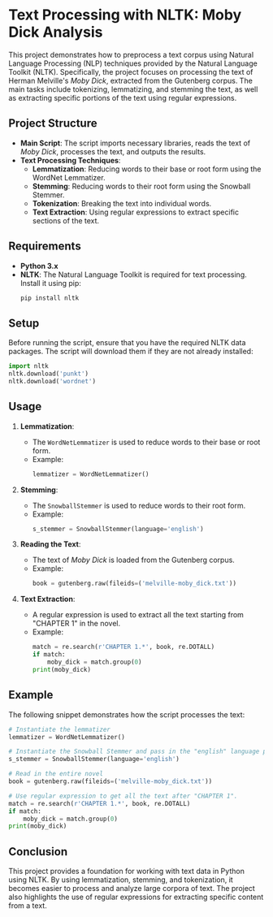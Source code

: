 
# Text Processing with NLTK: Moby Dick Analysis

This project demonstrates how to preprocess a text corpus using Natural Language Processing (NLP) techniques provided by the Natural Language Toolkit (NLTK). Specifically, the project focuses on processing the text of Herman Melville's *Moby Dick*, extracted from the Gutenberg corpus. The main tasks include tokenizing, lemmatizing, and stemming the text, as well as extracting specific portions of the text using regular expressions.

## Project Structure

- **Main Script**: The script imports necessary libraries, reads the text of *Moby Dick*, processes the text, and outputs the results.
- **Text Processing Techniques**:
  - **Lemmatization**: Reducing words to their base or root form using the WordNet Lemmatizer.
  - **Stemming**: Reducing words to their root form using the Snowball Stemmer.
  - **Tokenization**: Breaking the text into individual words.
  - **Text Extraction**: Using regular expressions to extract specific sections of the text.

## Requirements

- **Python 3.x**
- **NLTK**: The Natural Language Toolkit is required for text processing. Install it using pip:
  ```bash
  pip install nltk
  ```

## Setup

Before running the script, ensure that you have the required NLTK data packages. The script will download them if they are not already installed:

```python
import nltk
nltk.download('punkt')
nltk.download('wordnet')
```

## Usage

1. **Lemmatization**:
   - The `WordNetLemmatizer` is used to reduce words to their base or root form.
   - Example:
     ```python
     lemmatizer = WordNetLemmatizer()
     ```

2. **Stemming**:
   - The `SnowballStemmer` is used to reduce words to their root form.
   - Example:
     ```python
     s_stemmer = SnowballStemmer(language='english')
     ```

3. **Reading the Text**:
   - The text of *Moby Dick* is loaded from the Gutenberg corpus.
   - Example:
     ```python
     book = gutenberg.raw(fileids=('melville-moby_dick.txt'))
     ```

4. **Text Extraction**:
   - A regular expression is used to extract all the text starting from "CHAPTER 1" in the novel.
   - Example:
     ```python
     match = re.search(r'CHAPTER 1.*', book, re.DOTALL)
     if match:
         moby_dick = match.group(0)
     print(moby_dick)
     ```

## Example

The following snippet demonstrates how the script processes the text:

```python
# Instantiate the lemmatizer
lemmatizer = WordNetLemmatizer()

# Instantiate the Snowball Stemmer and pass in the "english" language parameter.
s_stemmer = SnowballStemmer(language='english')

# Read in the entire novel
book = gutenberg.raw(fileids=('melville-moby_dick.txt'))

# Use regular expression to get all the text after "CHAPTER 1".
match = re.search(r'CHAPTER 1.*', book, re.DOTALL)
if match:
    moby_dick = match.group(0)
print(moby_dick)
```

## Conclusion

This project provides a foundation for working with text data in Python using NLTK. By using lemmatization, stemming, and tokenization, it becomes easier to process and analyze large corpora of text. The project also highlights the use of regular expressions for extracting specific content from a text.

```
